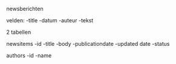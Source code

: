 newsberichten

velden:
-title
-datum
-auteur
-tekst

2 tabellen

newsitems
-id
-title
-body
-publicationdate
-updated date
-status

authors
-id
-name
